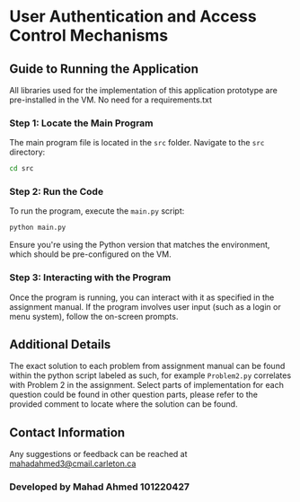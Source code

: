 # User Authentication and Access Control Mechanisms

## Guide to Running the Application
All libraries used for the implementation of this application prototype are pre-installed in the VM. No need for a requirements.txt

### Step 1: Locate the Main Program
The main program file is located in the `src` folder. Navigate to the `src` directory:
```bash
cd src
```

### Step 2: Run the Code
To run the program, execute the `main.py` script:
```bash
python main.py
```
Ensure you're using the Python version that matches the environment, which should be pre-configured on the VM.

### Step 3: Interacting with the Program
Once the program is running, you can interact with it as specified in the assignment manual. If the program involves user input (such as a login or menu system), follow the on-screen prompts.

## Additional Details
The exact solution to each problem from assignment manual can be found within the python script labeled as such, for example `Problem2.py` correlates with Problem 2 in the assignment. Select parts of implementation for each question could be found in other question parts, please refer to the provided comment to locate where the solution can be found. 

## Contact Information
Any suggestions or feedback can be reached at mahadahmed3@cmail.carleton.ca

### Developed by Mahad Ahmed 101220427
